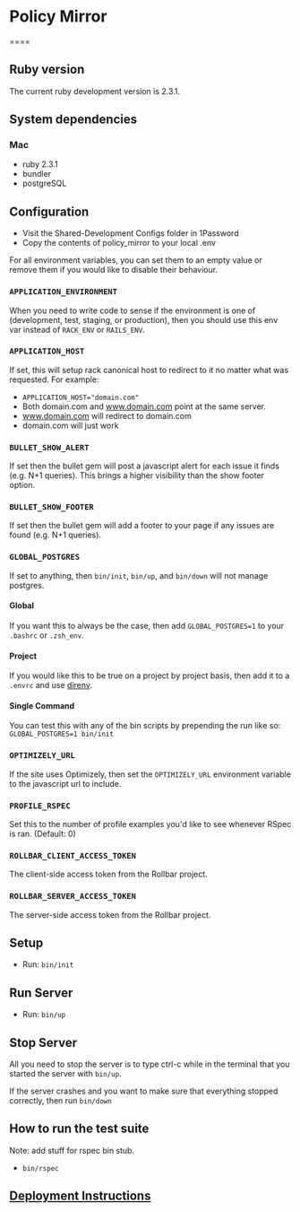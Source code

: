 # Policy Mirror
====

## Ruby version

The current ruby development version is 2.3.1.

## System dependencies

### Mac

* ruby 2.3.1
* bundler
* postgreSQL

## Configuration

* Visit the Shared-Development Configs folder in 1Password
* Copy the contents of policy_mirror to your local .env

For all environment variables, you can set them to an empty value or remove them if you would like to disable their behaviour.

### `APPLICATION_ENVIRONMENT`

When you need to write code to sense if the environment is one of (development,
test, staging, or production), then you should use this env var instead of
`RACK_ENV` or `RAILS_ENV`.

### `APPLICATION_HOST`

If set, this will setup rack canonical host to redirect to it no matter what was requested. For example:

- `APPLICATION_HOST="domain.com"`
- Both domain.com and www.domain.com point at the same server.
- www.domain.com will redirect to domain.com
- domain.com will just work

### `BULLET_SHOW_ALERT`

If set then the bullet gem will post a javascript alert for each issue it finds (e.g. N+1 queries). This brings a higher visibility than the show footer option.

### `BULLET_SHOW_FOOTER`

If set then the bullet gem will add a footer to your page if any issues are found (e.g. N+1 queries).

### `GLOBAL_POSTGRES`

If set to anything, then `bin/init`, `bin/up`, and `bin/down` will not manage postgres.

#### Global

If you want this to always be the case, then add `GLOBAL_POSTGRES=1` to your `.bashrc` or `.zsh_env`.

#### Project

If you would like this to be true on a project by project basis, then add it to a `.envrc` and use [direnv](http://direnv.net/).

#### Single Command

You can test this with any of the bin scripts by prepending the run like so: `GLOBAL_POSTGRES=1 bin/init`

### `OPTIMIZELY_URL`

If the site uses Optimizely, then set the `OPTIMIZELY_URL` environment variable
to the javascript url to include.

### `PROFILE_RSPEC`

Set this to the number of profile examples you'd like to see whenever RSpec is ran. (Default: 0)

### `ROLLBAR_CLIENT_ACCESS_TOKEN`

The client-side access token from the Rollbar project.

### `ROLLBAR_SERVER_ACCESS_TOKEN`

The server-side access token from the Rollbar project.

## Setup

* Run: `bin/init`

## Run Server

* Run: `bin/up`

## Stop Server

All you need to stop the server is to type ctrl-c while in the terminal that you
started the server with `bin/up`.

If the server crashes and you want to make sure that everything stopped
correctly, then run `bin/down`

## How to run the test suite

Note: add stuff for rspec bin stub.
* `bin/rspec`

## [Deployment Instructions]

[Deployment Instructions]: https://github.com/spartansystems/spartan/blob/master/docs/Delivery/Continuous_Deployment!.md
